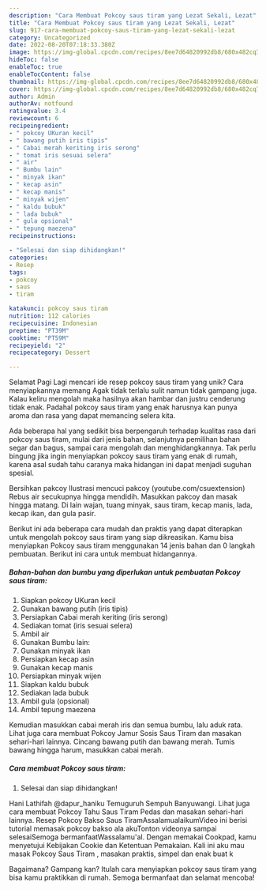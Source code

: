 ```yaml
---
description: "Cara Membuat Pokcoy saus tiram yang Lezat Sekali, Lezat"
title: "Cara Membuat Pokcoy saus tiram yang Lezat Sekali, Lezat"
slug: 917-cara-membuat-pokcoy-saus-tiram-yang-lezat-sekali-lezat
category: Uncategorized
date: 2022-08-20T07:18:33.380Z
image: https://img-global.cpcdn.com/recipes/8ee7d64820992db8/680x482cq70/pokcoy-saus-tiram-foto-resep-utama.jpg
hideToc: false
enableToc: true
enableTocContent: false
thumbnail: https://img-global.cpcdn.com/recipes/8ee7d64820992db8/680x482cq70/pokcoy-saus-tiram-foto-resep-utama.jpg
cover: https://img-global.cpcdn.com/recipes/8ee7d64820992db8/680x482cq70/pokcoy-saus-tiram-foto-resep-utama.jpg
author: Admin
authorAv: notfound
ratingvalue: 3.4
reviewcount: 6
recipeingredient:
- " pokcoy UKuran kecil"
- " bawang putih iris tipis"
- " Cabai merah keriting iris serong"
- " tomat iris sesuai selera"
- " air"
- " Bumbu lain"
- " minyak ikan"
- " kecap asin"
- " kecap manis"
- " minyak wijen"
- " kaldu bubuk"
- " lada bubuk"
- " gula opsional"
- " tepung maezena"
recipeinstructions:

- "Selesai dan siap dihidangkan!"
categories:
- Resep
tags:
- pokcoy
- saus
- tiram

katakunci: pokcoy saus tiram 
nutrition: 112 calories
recipecuisine: Indonesian
preptime: "PT39M"
cooktime: "PT59M"
recipeyield: "2"
recipecategory: Dessert

---
```



Selamat Pagi Lagi mencari ide resep pokcoy saus tiram yang unik? Cara menyiapkannya memang Agak tidak terlalu sulit namun tidak gampang juga. Kalau keliru mengolah maka hasilnya akan hambar dan justru cenderung tidak enak. Padahal pokcoy saus tiram yang enak harusnya kan punya aroma dan rasa yang dapat memancing selera kita.


Ada beberapa hal yang sedikit bisa berpengaruh terhadap kualitas rasa dari pokcoy saus tiram, mulai dari jenis bahan, selanjutnya pemilihan bahan segar dan bagus, sampai cara mengolah dan menghidangkannya. Tak perlu bingung jika ingin menyiapkan pokcoy saus tiram yang enak di rumah, karena asal sudah tahu caranya maka hidangan ini dapat menjadi suguhan spesial.

Bersihkan pakcoy Ilustrasi mencuci pakcoy (youtube.com/csuextension) Rebus air secukupnya hingga mendidih. Masukkan pakcoy dan masak hingga matang. Di lain wajan, tuang minyak, saus tiram, kecap manis, lada, kecap ikan, dan gula pasir.


Berikut ini ada beberapa cara mudah dan praktis yang dapat diterapkan untuk mengolah pokcoy saus tiram yang siap dikreasikan. Kamu bisa menyiapkan Pokcoy saus tiram menggunakan 14 jenis bahan dan 0 langkah pembuatan. Berikut ini cara untuk membuat hidangannya.

<!--inarticleads1-->

##### Bahan-bahan dan bumbu yang diperlukan untuk pembuatan Pokcoy saus tiram:

1. Siapkan  pokcoy UKuran kecil
1. Gunakan  bawang putih (iris tipis)
1. Persiapkan  Cabai merah keriting (iris serong)
1. Sediakan  tomat (iris sesuai selera)
1. Ambil  air
1. Gunakan  Bumbu lain:
1. Gunakan  minyak ikan
1. Persiapkan  kecap asin
1. Gunakan  kecap manis
1. Persiapkan  minyak wijen
1. Siapkan  kaldu bubuk
1. Sediakan  lada bubuk
1. Ambil  gula (opsional)
1. Ambil  tepung maezena


Kemudian masukkan cabai merah iris dan semua bumbu, lalu aduk rata. Lihat juga cara membuat Pokcoy Jamur Sosis Saus Tiram dan masakan sehari-hari lainnya. Cincang bawang putih dan bawang merah. Tumis bawang hingga harum, masukkan cabai merah. 

<!--inarticleads2-->

##### Cara membuat Pokcoy saus tiram:


1. Selesai dan siap dihidangkan!

Hani Lathifah @dapur_haniku Temuguruh Sempuh Banyuwangi. Lihat juga cara membuat Pokcoy Tahu Saus Tiram Pedas dan masakan sehari-hari lainnya. Resep Pokcoy Bakso Saus TiramAssalamualaikumVideo ini berisi tutorial memasak pokcoy bakso ala akuTonton videonya sampai selesaiSemoga bermanfaatWassalamu&#39;al. Dengan memakai Cookpad, kamu menyetujui Kebijakan Cookie dan Ketentuan Pemakaian. Kali ini aku mau masak Pokcoy Saus Tiram , masakan praktis, simpel dan enak buat k 

Bagaimana? Gampang kan? Itulah cara menyiapkan pokcoy saus tiram yang bisa kamu praktikkan di rumah. Semoga bermanfaat dan selamat mencoba!
